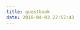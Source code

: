 ```yaml
---
title: guestbook
date: 2018-04-03 22:57:43
---
```

<div class="ds-recent-visitors" data-num-items="28" data-avatar-size="42" id="ds-recent-visitors"></div>

